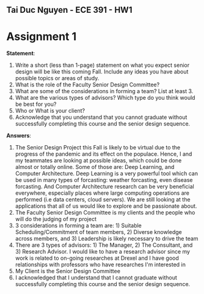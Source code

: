 ## Tai Duc Nguyen - ECE 391 - HW1

# Assignment 1

**Statement**:
1. Write a short (less than 1-page) statement on what you expect senior design will be like this coming Fall.  Include any ideas you have about possible topics or areas of study.   
2. What is the role of the Faculty Senior Design Committee? 
3. What are some of the considerations in forming a team?  List at least 3. 
4. What are the various types of advisors?  Which type do you think would be best for you? 
5. Who or What is your client? 
6. Acknowledge that you understand that you cannot graduate without successfully completing this course and the senior design sequence.

**Answers**:

1. The Senior Design Project this Fall is likely to be virtual due to the progress of the pandemic and its effect on the populace. Hence, I and my teammates are looking at possible ideas, which could be done almost or totally online. Some of those are: Deep Learning, and Computer Architecture. Deep Learning is a very powerful tool which can be used in many types of forcasting: weather forcasting, even disease forcasting. And Computer Architecture research can be very beneficial everywhere, especially places where large computing operations are performed (i.e data centers, cloud servers). We are still looking at the applications that all of us would like to explore and be passionate about.
2. The Faculty Senior Design Committee is my clients and the people who will do the judging of my project
3. 3 considerations in forming a team are: 1) Suitable Scheduling/Commitment of team members, 2) Diverse knowledge across members, and 3) Leadership is likely necessary to drive the team
4. There are 3 types of advisors: 1) The Manager, 2) The Consultant, and 3) Research Advisor. I would like to have a research advisor since my work is related to on-going researches at Drexel and I have good relationships with professors who have researches I'm interested in
5. My Client is the Senior Design Committee
6. I acknowledged that I understand that I cannot graduate without successfully completing this course and the senior design sequence.